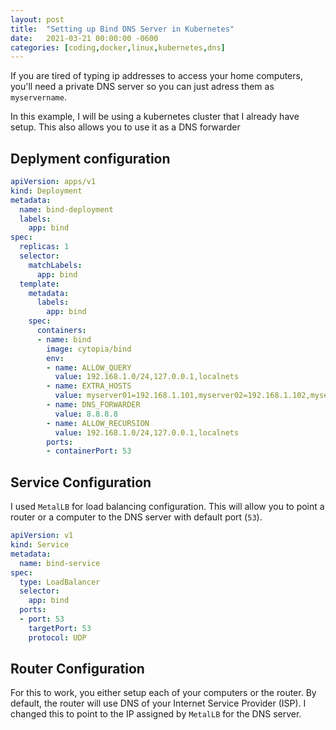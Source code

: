 ```yaml
---
layout: post
title:  "Setting up Bind DNS Server in Kubernetes"
date:   2021-03-21 00:00:00 -0600
categories: [coding,docker,linux,kubernetes,dns]
---
```


If you are tired of typing ip addresses to access your home computers, you'll need a private DNS server so you can just adress them as `myservername`.

In this example, I will be using a kubernetes cluster that I already have setup. This also allows you to use it as a DNS forwarder

## Deplyment configuration

```yaml
apiVersion: apps/v1
kind: Deployment
metadata:
  name: bind-deployment
  labels:
    app: bind
spec:
  replicas: 1
  selector:
    matchLabels:
      app: bind
  template:
    metadata:
      labels:
        app: bind
    spec:
      containers:
      - name: bind
        image: cytopia/bind
        env:
        - name: ALLOW_QUERY
          value: 192.168.1.0/24,127.0.0.1,localnets
        - name: EXTRA_HOSTS
          value: myserver01=192.168.1.101,myserver02=192.168.1.102,myserver03=192.168.1.103,myserver04=192.168.1.104
        - name: DNS_FORWARDER
          value: 8.8.8.8
        - name: ALLOW_RECURSION
          value: 192.168.1.0/24,127.0.0.1,localnets
        ports:
        - containerPort: 53
```

## Service Configuration

I used `MetalLB` for load balancing configuration. This will allow you to point a router or a computer to the DNS server with default port (`53`).

```yaml
apiVersion: v1
kind: Service
metadata:
  name: bind-service
spec:
  type: LoadBalancer
  selector:
    app: bind
  ports:
  - port: 53
    targetPort: 53
    protocol: UDP

```

## Router Configuration

For this to work, you either setup each of your computers or the router. By default, the router will use DNS of your Internet Service Provider (ISP). I changed this to point to the IP assigned by `MetalLB` for the DNS server.